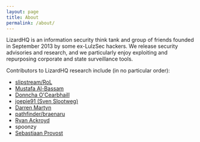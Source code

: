 ```yaml
---
layout: page
title: About
permalink: /about/
---
```

LizardHQ is an information security think tank and group of friends founded in September 2013 by some ex-LulzSec hackers. We release security advisories and research, and we particularly enjoy exploiting and repurposing corporate and state surveillance tools.

Contributors to LizardHQ research include (in no particular order):

* [slipstream/RoL](https://twitter.com/TheWack0lian)
* [Mustafa Al-Bassam](https://musalbas.com)
* [Donncha O'Cearbhaill](http://donncha.is/)
* [joepie91 (Sven Slootweg)](http://cryto.net/~joepie91/)
* [Darren Martyn](http://0x27.me/about/)
* [pathfinder/braenaru](https://twitter.com/path_braenaru)
* [Ryan Ackroyd](https://twitter.com/APT1337)
* spoonzy
* [Sebastiaan Provost](https://twitter.com/Stekkz)
